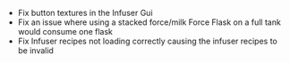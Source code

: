 * Fix button textures in the Infuser Gui
* Fix an issue where using a stacked force/milk Force Flask on a full tank would consume one flask
* Fix Infuser recipes not loading correctly causing the infuser recipes to be invalid